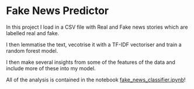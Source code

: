 # Fake News Predictor
In this project I load in a CSV file with Real and Fake news stories which are labelled real and fake.

I then lemmatise the text, vecotrise it with a TF-IDF vectoriser and train a random forest model.

I then make several insights from some of the features of the data and include more of these into my model.

All of the analysis is contained in the notebook [fake_news_classifier.ipynb](fake_news_classifier.ipynb)!
